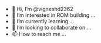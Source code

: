 - 👋 Hi, I’m @vigneshd2362
- 👀 I’m interested in ROM building ...
- 🌱 I’m currently learning ...
- 💞️ I’m looking to collaborate on ...
- 📫 How to reach me ...

<!---
vigneshd2362/vigneshd2362 is a ✨ special ✨ repository because its `README.md` (this file) appears on your GitHub profile.
You can click the Preview link to take a look at your changes.
--->
